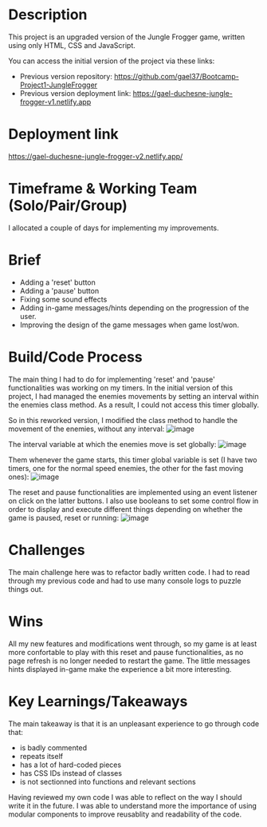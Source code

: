 # Description

This project is an upgraded version of the Jungle Frogger game, written using only HTML, CSS and JavaScript.

You can access the initial version of the project via these links:
- Previous version repository: https://github.com/gael37/Bootcamp-Project1-JungleFrogger
- Previous version deployment link: https://gael-duchesne-jungle-frogger-v1.netlify.app

# Deployment link

https://gael-duchesne-jungle-frogger-v2.netlify.app/

# Timeframe & Working Team (Solo/Pair/Group)

I allocated a couple of days for implementing my improvements.

# Brief

- Adding a 'reset' button
- Adding a 'pause' button
- Fixing some sound effects
- Adding in-game messages/hints depending on the progression of the user.
- Improving the design of the game messages when game lost/won.

# Build/Code Process

The main thing I had to do for implementing 'reset' and 'pause' functionalities was working on my timers.
In the initial version of this project, I had managed the enemies movements by setting an interval within the enemies class method. As a result, I could not access this timer globally.

So in this reworked version, I modified the class method to handle the movement of the enemies, without any interval:
![image](https://user-images.githubusercontent.com/113553373/228225730-2beb9000-5b82-4194-8b40-3650b2f6d76a.png)

The interval variable at which the enemies move is set globally:
![image](https://user-images.githubusercontent.com/113553373/228226147-a5a05391-93ee-40ee-a5ac-32d0e30040d2.png)

Them whenever the game starts, this timer global variable is set (I have two timers, one for the normal speed enemies, the other for the fast moving ones):
![image](https://user-images.githubusercontent.com/113553373/228226575-2c357ff9-c65d-4b30-953a-33ffad94a49e.png)

The reset and pause functionalities are implemented using an event listener on click on the latter buttons. I also use booleans to set some control flow in order to display and execute different things depending on whether the game is paused, reset or running:
![image](https://user-images.githubusercontent.com/113553373/228227602-a5ce188c-b7aa-4e7a-97dd-60514b071516.png)


# Challenges

The main challenge here was to refactor badly written code. I had to read through my previous code and had to use many console logs to puzzle things out.

# Wins

All my new features and modifications went through, so my game is at least more confortable to play with this reset and pause functionalities, as no page refresh is no longer needed to restart the game.
The little messages hints displayed in-game make the experience a bit more interesting.

# Key Learnings/Takeaways

The main takeaway is that it is an unpleasant experience to go through code that:
- is badly commented
- repeats itself
- has a lot of hard-coded pieces
- has CSS IDs instead of classes
- is not sectionned into functions and relevant sections

Having reviewed my own code I was able to reflect on the way I should write it in the future.
I was able to understand more the importance of using modular components to improve reusablity and readability of the code.






